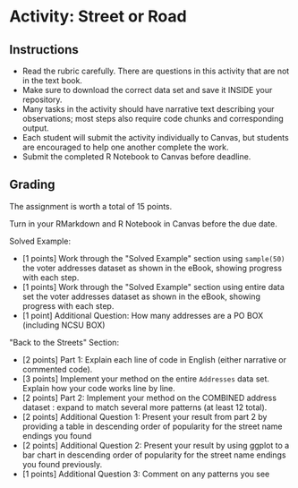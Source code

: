 # Activity: Street or Road 


## Instructions

- Read the rubric carefully. There are questions in this activity that are not in the text book. 
- Make sure to download the correct data set and save it INSIDE your repository.
- Many tasks in the activity should have narrative text describing your observations; most steps also require code chunks and corresponding output.
- Each student will submit the activity individually to Canvas, but students are encouraged to help one another complete the work.
- Submit the completed R Notebook to Canvas before deadline.

## Grading 

The assignment is worth a total of 15 points.

Turn in your RMarkdown and R Notebook in Canvas before the due date.


Solved Example: 

- [1 points] Work through the "Solved Example" section using `sample(50)` the voter addresses dataset as shown in the eBook, showing progress with each step.
- [1 points] Work through the "Solved Example" section using entire data set the voter addresses dataset as shown in the eBook, showing progress with each step.
- [1 point] Additional Question: How many addresses are a PO BOX (including NCSU BOX)

"Back to the Streets" Section:
-  [2 points] Part 1: Explain each line of code in English (either narrative or commented code).
- [3 points] Implement your method on the entire `Addresses` data set. Explain how your code works line by line.
- [2 points] Part 2: Implement your method on the COMBINED address dataset : expand to match several more patterns (at least 12 total).
- [2 points] Additional Question 1: Present your result from part 2 by providing a table in descending order of popularity for the street name endings you found
- [2 points] Additional Question 2: Present your result by using ggplot to a bar chart in descending order of popularity for the street name endings you found previously.
- [1 points] Additional Question 3: Comment on any patterns you see
